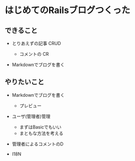 はじめてのRailsブログつくった
=============================


できること
----------
- とりあえずの記事 CRUD
  - コメントの CR

- Markdownでブログを書く


やりたいこと
------------

- Markdownでブログを書く
  - プレビュー

- ユーザ(管理者)管理
  - まずはBasicでもいい
  - まともな方法を考える

- 管理者によるコメントのD

- I18N
